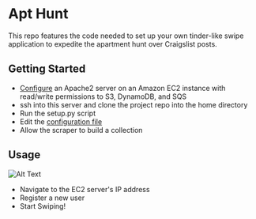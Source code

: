 # Apt Hunt 

This repo features the code needed to set up your own tinder-like swipe application to expedite the apartment hunt over Craigslist posts. 

## Getting Started
* [Configure](http://amunategui.github.io/idea-to-pitch/) an Apache2 server on an Amazon EC2 instance with read/write permissions to S3, DynamoDB, and SQS
* ssh into this server and clone the project repo into the home directory
* Run the setup.py script
* Edit the [configuration file](scraper/config.py)
* Allow the scraper to build a collection

## Usage
![Alt Text](https://s3-us-west-2.amazonaws.com/mayorquinmachines.ai/images/Apt_hunt.gif)

* Navigate to the EC2 server's IP address
* Register a new user
* Start Swiping!
